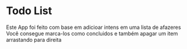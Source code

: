 # Todo List

Este App foi feito com base em adicioar intens em uma lista de afazeres
Você consegue marca-los como concluidos e também apagar um item arrastando para direita
